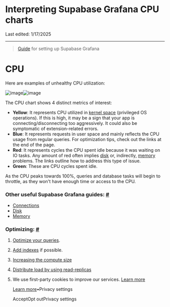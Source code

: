 # Interpreting Supabase Grafana CPU charts

Last edited: 1/17/2025

* * *

> [Guide](https://supabase.com/docs/guides/monitoring-troubleshooting/metrics#deploying-supabase-grafana) for setting up Supabase Grafana

# CPU

Here are examples of unhealthy CPU utilization:

![image](https://supabase.com/docs/img/troubleshooting/e7d78109-b09d-48ca-8cc6-e4913693e163.png)![image](https://supabase.com/docs/img/troubleshooting/49e175d9-6338-4b17-97be-4bf7853e319f.png)

The CPU chart shows 4 distinct metrics of interest:

- **Yellow**: It represents CPU utilized in [kernel space](https://en.wikipedia.org/wiki/User_space_and_kernel_space) (privileged OS operations). If this is high, it may be a sign that your app is connecting/disconnecting too aggressively. It could also be symptomatic of extension-related errors.
- **Blue**: It represents requests in user space and mainly reflects the CPU usage from regular queries. For optimization tips, check out the links at the end of the page.
- **Red**: It represents cycles the CPU spent idle because it was waiting on IO tasks. Any amount of red often implies [disk](https://github.com/orgs/supabase/discussions/27003) or, indirectly, [memory](https://github.com/orgs/supabase/discussions/27021) problems. The links outline how to address this type of issue.
- **Green**: These are CPU cycles spent idle.

As the CPU peaks towards 100%, queries and database tasks will begin to throttle, as they won't have enough time or access to the CPU.

### Other useful Supabase Grafana guides: [\#](https://supabase.com/docs/guides/troubleshooting/interpreting-supabase-grafana-cpu-charts-9JSlkC\#other-useful-supabase-grafana-guides)

- [Connections](https://github.com/orgs/supabase/discussions/27141)
- [Disk](https://github.com/orgs/supabase/discussions/27003)
- [Memory](https://github.com/orgs/supabase/discussions/27021)

### Optimizing: [\#](https://supabase.com/docs/guides/troubleshooting/interpreting-supabase-grafana-cpu-charts-9JSlkC\#optimizing)

1. [Optimize your queries](https://supabase.com/docs/guides/database/query-optimization).
2. [Add indexes](https://github.com/orgs/supabase/discussions/22449) if possible.
3. [Increasing the compute size](https://supabase.com/docs/guides/platform/compute-add-ons)
4. [Distribute load by using read-replicas](https://supabase.com/dashboard/project/_/settings/infrastructure)

1. We use first-party cookies to improve our services. [Learn more](https://supabase.com/privacy#8-cookies-and-similar-technologies-used-on-our-european-services)



   [Learn more](https://supabase.com/privacy#8-cookies-and-similar-technologies-used-on-our-european-services)•Privacy settings





   AcceptOpt outPrivacy settings